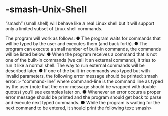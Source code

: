 # -smash-Unix-Shell
“smash” (small shell) will behave like a real Linux shell but it will support only a limited subset of Linux shell commands.

The program will work as follows:
● The program waits for commands that will be typed by the user and executes them (and back forth).
● The program can execute a small number of built-in commands, the commands will be listed below.
● When the program receives a command that is not one of the built-in commands (we call it an external command), it tries to run it like a normal shell. The way to run external commands will be described later.
● If one of the built-in commands was typed but with invalid parameters, the following error message should be printed:
smash error: > “command-line”
where command-line is the command line as typed by the user (note that the error message should be wrapped with double quotes)
you’ll see examples later on.
● Whenever an error occurs a proper error message should be printed and the program should get back to parse and execute next typed commands.
● While the program is waiting for the next command to be entered, it should print the following text:
smash>

